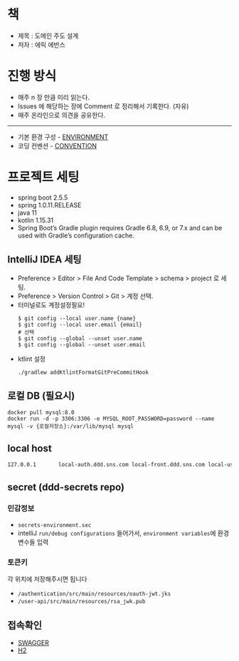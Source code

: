 # 책

- 제목 : 도메인 주도 설계
- 저자 : 에릭 에반스

# 진행 방식

- 매주 n 장 만큼 미리 읽는다.
- Issues 에 해당하는 장에 Comment 로 정리해서 기록한다. (자유)
- 매주 온라인으로 의견을 공유한다.

----

- 기본 환경 구성 - [ENVIRONMENT](./docs/ENVIRONMENT.md)
- 코딩 컨벤션 - [CONVENTION](./docs/CONVENTION.md)

# 프로젝트 세팅

- spring boot 2.5.5
- spring 1.0.11.RELEASE
- java 11
- kotlin 1.15.31
- Spring Boot’s Gradle plugin requires Gradle 6.8, 6.9, or 7.x and can be used with Gradle’s configuration cache.

## IntelliJ IDEA 세팅

- Preference > Editor > File And Code Template > schema > project 로 세팅.
- Preference > Version Control > Git > 계정 선택.
- 터미널로도 계정설정필요!
    ```shell
    $ git config --local user.name {name}
    $ git config --local user.email {email}
    # 선택
    $ git config --global --unset user.name
    $ git config --global --unset user.email
    ```
- ktlint 설정
  ```shell
  ./gradlew addKtlintFormatGitPreCommitHook
  ```

## 로컬 DB (필요시)

```shell
docker pull mysql:8.0
docker run -d -p 3306:3306 -e MYSQL_ROOT_PASSWORD=password --name mysql -v {로컬저장소}:/var/lib/mysql mysql
```

## local host
```bash
127.0.0.1       local-auth.ddd.sns.com local-front.ddd.sns.com local-user.ddd.sns.com
```

## secret (ddd-secrets repo)
### 민감정보
- `secrets-environment.sec`
- intelliJ `run/debug configurations` 들어가서, `environment variables`에 환경 변수들 입력
### 토큰키
각 위치에 저장해주시면 됩니다
- `/authentication/src/main/resources/oauth-jwt.jks`
- `/user-api/src/main/resources/rsa_jwk.pub`


## 접속확인

- [SWAGGER](http://localhost:10001/swagger-ui/index.html)
- [H2](http://localhost:10001/h2-console/)
